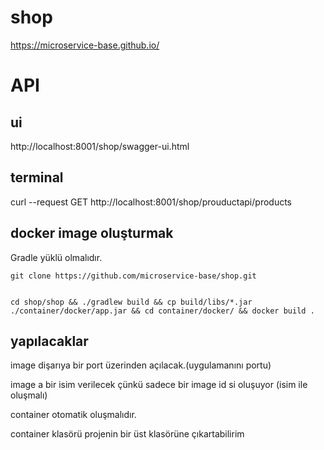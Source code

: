 # shop

https://microservice-base.github.io/

# API

## ui

http://localhost:8001/shop/swagger-ui.html

## terminal

curl --request GET http://localhost:8001/shop/prouductapi/products



## docker image oluşturmak

Gradle yüklü olmalıdır.
```
git clone https://github.com/microservice-base/shop.git


cd shop/shop && ./gradlew build && cp build/libs/*.jar ./container/docker/app.jar && cd container/docker/ && docker build .

```


## yapılacaklar
image dişarıya bir port üzerinden açılacak.(uygulamanını portu)

image a bir isim verilecek çünkü sadece bir image id si oluşuyor (isim ile oluşmalı)

container otomatik oluşmalıdır.

container klasörü projenin bir üst klasörüne çıkartabilirim
